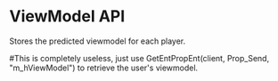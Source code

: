 ViewModel API
===================

Stores the predicted viewmodel for each player.


#This is completely useless, just use GetEntPropEnt(client, Prop_Send, "m_hViewModel") to retrieve the user's viewmodel.
